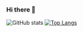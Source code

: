 ### Hi there 👋
![ GitHub stats](https://github-readme-stats.vercel.app/api?username=stuffbymax&show_icons=true&theme=onedark&layout=compact)
[![Top Langs](https://github-readme-stats.vercel.app/api/top-langs/?username=stuffbymax&theme=onedark)](https://github.com/anuraghazra/github-readme-stats)

<!--
**stuffbymax/stuffbymax** is a ✨ _special_ ✨ repository because its `README.md` (this file) appears on your GitHub profile.

Here are some ideas to get you started:

- 🔭 I’m currently working on ...
- 🌱 I’m currently learning ...
- 👯 I’m looking to collaborate on ...
- 🤔 I’m looking for help with ...
- 💬 Ask me about ...
- 📫 How to reach me: ...
- 😄 Pronouns: ...
- ⚡ Fun fact: ...
-->
